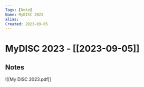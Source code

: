 ```yaml
---
Tags: [Note]
Name: MyDISC 2023
alias: 
Created: 2023-09-05
---
```

# MyDISC 2023 - [[2023-09-05]]
## Notes

![[My DISC 2023.pdf]]